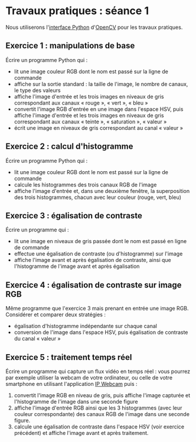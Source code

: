 # Travaux pratiques : séance 1

Nous utiliserons l'[interface Python](https://docs.opencv.org/master/d0/de3/tutorial_py_intro.html) d'[OpenCV](https://opencv.org/) pour les travaux pratiques.

## Exercice 1 : manipulations de base


Écrire un programme Python qui :

- lit une image couleur RGB dont le nom est passé sur la ligne de commande
- affiche sur la sortie standard : la taille de l'image, le nombre de canaux, le type des valeurs
- affiche l'image d'entrée et les trois images en niveaux de gris correspondant aux canaux « rouge », « vert », « bleu »
- convertit l'image RGB d'entrée en une image dans l'espace HSV, puis affiche l'image d'entrée et les trois images en niveaux de gris correspondant aux canaux « teinte », « saturation », « valeur »
- écrit une image en niveaux de gris correspondant au canal « valeur »

## Exercice 2 : calcul d'histogramme

Écrire un programme Python qui :

- lit une image couleur RGB dont le nom est passé sur la ligne de commande
- calcule les histogrammes des trois canaux RGB de l'image
- affiche l'image d'entrée et, dans une deuxième fenêtre, la superposition des trois histogrammes, chacun avec leur couleur (rouge, vert, bleu)

## Exercice 3 : égalisation de contraste

Écrire un programme qui :

- lit une image en niveaux de gris passée dont le nom est passé en ligne de commande
- effectue une égalisation de contraste (ou d'histogramme) sur l'image
- affiche l'image avant et après égalisation de contraste, ainsi que l'histogramme de l'image avant et après égalisation

## Exercice 4 : égalisation de contraste sur image RGB

Même programme que l'exercice 3 mais prenant en entrée une image RGB.
Considérer et comparer deux stratégies :

- égalisation d'histogramme indépendante sur chaque canal
- conversion de l'image dans l'espace HSV, puis égalisation de contraste du canal « valeur »

## Exercice 5 : traitement temps réel

Écrire un programme qui capture un flux vidéo en temps réel : vous pourrez par exemple utiliser la webcam de votre ordinateur, ou celle de votre smartphone en utilisant l'application [IP Webcam](https://play.google.com/store/apps/details?id=com.pas.webcam&hl=fr&gl=US) puis :

1. convertit l'image RGB en niveau de gris, puis affiche l'image capturée et l'histogramme de l'image dans une seconde figure
2. affiche l'image d'entrée RGB ainsi que les 3 histogrammes (avec leur couleur correspondante) des canaux RGB de l'image  dans une seconde figure.
3. calcule une égalisation de contraste dans l'espace HSV (voir exercice précédent) et affiche l'image avant et après traitement.

